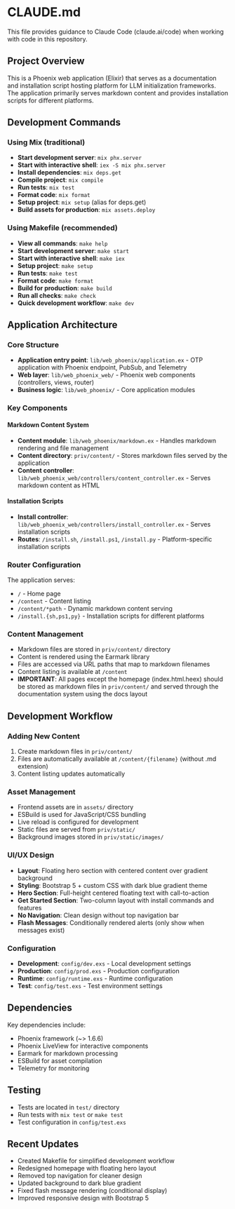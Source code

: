 # CLAUDE.md

This file provides guidance to Claude Code (claude.ai/code) when working with code in this repository.

## Project Overview

This is a Phoenix web application (Elixir) that serves as a documentation and installation script hosting platform for LLM initialization frameworks. The application primarily serves markdown content and provides installation scripts for different platforms.

## Development Commands

### Using Mix (traditional)
- **Start development server**: `mix phx.server`
- **Start with interactive shell**: `iex -S mix phx.server`
- **Install dependencies**: `mix deps.get`
- **Compile project**: `mix compile`
- **Run tests**: `mix test`
- **Format code**: `mix format`
- **Setup project**: `mix setup` (alias for deps.get)
- **Build assets for production**: `mix assets.deploy`

### Using Makefile (recommended)
- **View all commands**: `make help`
- **Start development server**: `make start`
- **Start with interactive shell**: `make iex`
- **Setup project**: `make setup`
- **Run tests**: `make test`
- **Format code**: `make format`
- **Build for production**: `make build`
- **Run all checks**: `make check`
- **Quick development workflow**: `make dev`

## Application Architecture

### Core Structure
- **Application entry point**: `lib/web_phoenix/application.ex` - OTP application with Phoenix endpoint, PubSub, and Telemetry
- **Web layer**: `lib/web_phoenix_web/` - Phoenix web components (controllers, views, router)
- **Business logic**: `lib/web_phoenix/` - Core application modules

### Key Components

#### Markdown Content System
- **Content module**: `lib/web_phoenix/markdown.ex` - Handles markdown rendering and file management
- **Content directory**: `priv/content/` - Stores markdown files served by the application
- **Content controller**: `lib/web_phoenix_web/controllers/content_controller.ex` - Serves markdown content as HTML

#### Installation Scripts
- **Install controller**: `lib/web_phoenix_web/controllers/install_controller.ex` - Serves installation scripts
- **Routes**: `/install.sh`, `/install.ps1`, `/install.py` - Platform-specific installation scripts

### Router Configuration
The application serves:
- `/` - Home page
- `/content` - Content listing
- `/content/*path` - Dynamic markdown content serving
- `/install.{sh,ps1,py}` - Installation scripts for different platforms

### Content Management
- Markdown files are stored in `priv/content/` directory
- Content is rendered using the Earmark library
- Files are accessed via URL paths that map to markdown filenames
- Content listing is available at `/content`
- **IMPORTANT**: All pages except the homepage (index.html.heex) should be stored as markdown files in `priv/content/` and served through the documentation system using the docs layout

## Development Workflow

### Adding New Content
1. Create markdown files in `priv/content/`
2. Files are automatically available at `/content/{filename}` (without .md extension)
3. Content listing updates automatically

### Asset Management
- Frontend assets are in `assets/` directory
- ESBuild is used for JavaScript/CSS bundling
- Live reload is configured for development
- Static files are served from `priv/static/`
- Background images stored in `priv/static/images/`

### UI/UX Design
- **Layout**: Floating hero section with centered content over gradient background
- **Styling**: Bootstrap 5 + custom CSS with dark blue gradient theme
- **Hero Section**: Full-height centered floating text with call-to-action
- **Get Started Section**: Two-column layout with install commands and features
- **No Navigation**: Clean design without top navigation bar
- **Flash Messages**: Conditionally rendered alerts (only show when messages exist)

### Configuration
- **Development**: `config/dev.exs` - Local development settings
- **Production**: `config/prod.exs` - Production configuration
- **Runtime**: `config/runtime.exs` - Runtime configuration
- **Test**: `config/test.exs` - Test environment settings

## Dependencies
Key dependencies include:
- Phoenix framework (~> 1.6.6)
- Phoenix LiveView for interactive components
- Earmark for markdown processing
- ESBuild for asset compilation
- Telemetry for monitoring

## Testing
- Tests are located in `test/` directory
- Run tests with `mix test` or `make test`
- Test configuration in `config/test.exs`

## Recent Updates
- Created Makefile for simplified development workflow
- Redesigned homepage with floating hero layout
- Removed top navigation for cleaner design
- Updated background to dark blue gradient
- Fixed flash message rendering (conditional display)
- Improved responsive design with Bootstrap 5